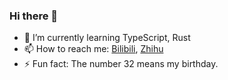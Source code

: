 ### Hi there 👋

<!--
**xqm32/xqm32** is a ✨ _special_ ✨ repository because its `README.md` (this file) appears on your GitHub profile.

Here are some ideas to get you started:

- 🔭 I’m currently working on ...
- 🌱 I’m currently learning ...
- 👯 I’m looking to collaborate on ...
- 🤔 I’m looking for help with ...
- 💬 Ask me about ...
- 📫 How to reach me: ...
- 😄 Pronouns: ...
- ⚡ Fun fact: ...
-->

- 🌱 I’m currently learning TypeScript, Rust
- 📫 How to reach me: [Bilibili](https://space.bilibili.com/26632851), [Zhihu](https://www.zhihu.com/people/xqm32)
- ⚡ Fun fact: The number 32 means my birthday.
